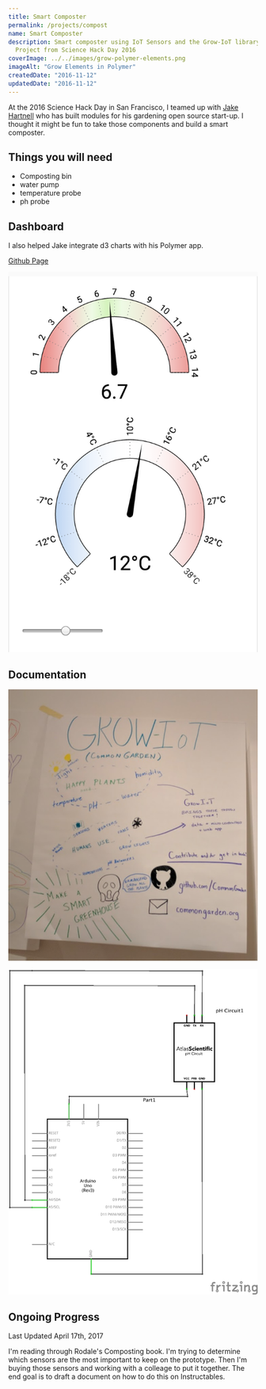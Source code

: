 ```yaml
---
title: Smart Composter
permalink: /projects/compost
name: Smart Composter
description: Smart composter using IoT Sensors and the Grow-IoT library.
  Project from Science Hack Day 2016
coverImage: ../../images/grow-polymer-elements.png
imageAlt: "Grow Elements in Polymer"
createdDate: "2016-11-12"
updatedDate: "2016-11-12"
---
```




At the 2016 Science Hack Day in San Francisco, I teamed up with [Jake Hartnell](https://commongarden.org/) who has built modules for his gardening open source start-up.
I thought it might be fun to take those components and build a smart composter.

## Things you will need

- Composting bin
- water pump
- temperature probe
- ph probe

## Dashboard

I also helped Jake integrate d3 charts with his Polymer app.

[Github Page](https://github.com/CommonGarden/grow-elements)

![Grow Elements](../../images/grow-polymer-elements.png)

## Documentation

![Compost poster for science hack day](../../images/compost-poster.png)

![pH Schematics](https://github.com/jermspeaks/compost/blob/master/schematics/pH_I2C_schem.png?raw=true)

## Ongoing Progress

Last Updated April 17th, 2017

I'm reading through Rodale's Composting book.
I'm trying to determine which sensors are the most important to keep on the prototype.
Then I'm buying those sensors and working with a colleage to put it together.
The end goal is to draft a document on how to do this on Instructables.
